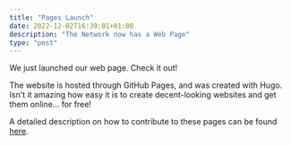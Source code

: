 ```yaml
---
title: "Pages Launch"
date: 2022-12-02T16:39:01+01:00
description: "The Network now has a Web Page"
type: "post"
---
```


We just launched our web page. Check it out!

The website is hosted through GitHub Pages, and was created with Hugo. Isn't it amazing how easy it is to create
decent-looking websites and get them online... for free!

A detailed description on how to contribute to these pages can be found
[here](https://github.com/network-digital-old-norse-studies/network-digital-old-norse-studies.github.io/blob/main/README.md).
